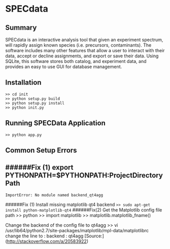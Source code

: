 # SPECdata

## Summary
SPECdata is an interactive analysis tool that given an experiment spectrum, will
rapidly assign known species (i.e. precursors, contaminants). The software
includes many other features that allow a user to interact with their data,
accept or decline assignments, and export or save their data. Using SQLite,
this software stores both catalog, and experiment data, and provides an easy
to use GUI for database management.


## Installation
    >> cd init
    >> python setup.py build
    >> python setup.py install
    >> python init.py

## Running SPECData Application
    >> python app.py

## Common Setup Errors
######Fix (1)
    export PYTHONPATH=$PYTHONPATH:ProjectDirectoryPath
----------------------------------------------------------
    ImportError: No module named backend_qt4agg
######Fix (1)
Install missing matplotlib qt4 backend
    ```>> sudo apt-get install python-matplotlib-qt4```
######Fix(2)
Get the Matplotlib config file path
    >> python
    >> import matplotlib
    >> matplotlib.matplotlib_fname()

Change the backend of the config file to qt4agg
    >> vi /usr/lib64/python2.7/site-packages/matplotlib/mpl-data/matplotlibrc
change the line to :
    backend : qt4agg
[Source:] (http://stackoverflow.com/a/20583922)

